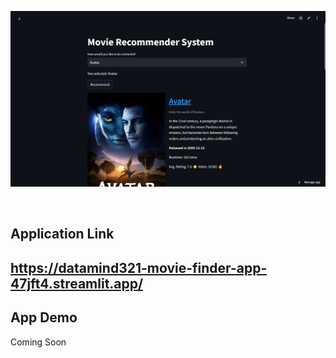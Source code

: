 ![](https://github.com/datamind321/Movie-Search-Recommendation-Model/blob/main/Screenshot%202024-12-21%20180041.png)

![]()

## Application Link 
## https://datamind321-movie-finder-app-47jft4.streamlit.app/

## App Demo 
Coming Soon 
